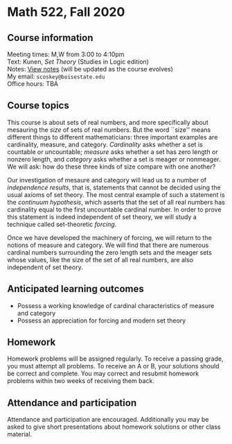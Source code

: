 # Math 522, Fall 2020

## Course information

Meeting times: M,W from 3:00 to 4:10pm  
Text: Kunen, *Set Theory* (Studies in Logic edition)  
Notes: [View notes](https://github.com/scoskey/m522/raw/master/notes.pdf) (will be updated as the course evolves)  
My email: `scoskey@boisestate.edu`  
Office hours: TBA

## Course topics

This course is about sets of real numbers, and more specifically about mesauring the *size* of sets of real numbers. But the word ``size'' means different things to different mathematicians: three important examples are cardinality, measure, and category. *Cardinality* asks whether a set is countable or uncountable; *measure* asks whether a set has zero length or nonzero length, and *category* asks whether a set is meager or nonmeager. We will ask: how do these three kinds of size compare with one another?

Our investigation of mesaure and category will lead us to a number of *independence results*, that is, statements that cannot be decided using the usual axioms of set theory. The most central example of such a statement is the *continuum hypothesis*, which asserts that the set of all real numbers has cardinality equal to the first uncountable cardinal number. In order to prove this statement is indeed independent of set theory, we will study a technique called set-theoretic *forcing*.

Once we have developed the machinery of forcing, we will return to the notions of measure and category. We will find that there are numerous cardinal numbers surrounding the zero length sets and the meager sets whose values, like the size of the set of all real numbers, are also independent of set theory.

## Anticipated learning outcomes

* Possess a working knowledge of cardinal characteristics of measure and category
* Possess an appreciation for forcing and modern set theory

## Homework

Homework problems will be assigned regularly. To receive a passing grade, you must attempt all problems. To receive an A or B, your solutions should be correct and complete. You may correct and resubmit homework problems within two weeks of receiving them back.

## Attendance and participation

Attendance and participation are encouraged. Additionally you may be asked to give short presentations about homework solutions or other class material.

